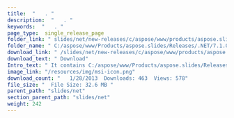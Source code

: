 ```yaml
---
title:  "   . " 
description:  "   . " 
keywords:  "   . " 
page_type:  single_release_page
folder_link: " slides/net/new-releases/c/aspose/www/products/aspose.slides/releases/.net/7.1.0/aspose.slides.msi/"
folder_name: " C:/aspose/www/Products/aspose.slides/Releases/.NET/7.1.0/Aspose.Slides.msi"
download_link: " /slides/net/new-releases/c/aspose/www/products/aspose.slides/releases/.net/7.1.0/aspose.slides.msi/1bf6071472f2417880ed359abcd26918"
download_text: " Download"
Intro_text: " It contains C:/aspose/www/Products/aspose.slides/Releases/.NET/7.1.0/Aspose.Slides.msi release."
image_link: "/resources/img/msi-icon.png"
download_count: "   1/28/2013  Downloads: 463  Views: 578"
file_size: "  File Size: 32.6 MB "
parent_path: "slides/net"
section_parent_path: "slides/net"
weight: 242 
---
```




